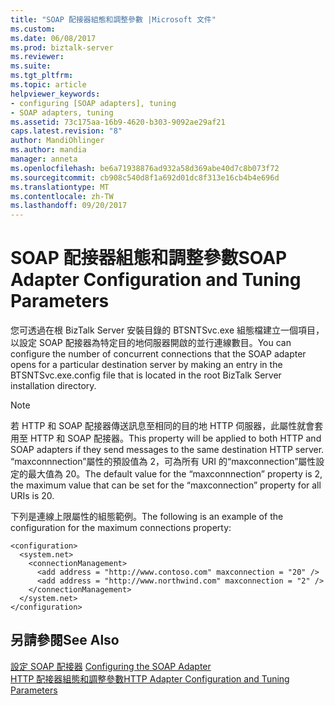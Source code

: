 ```yaml
---
title: "SOAP 配接器組態和調整參數 |Microsoft 文件"
ms.custom: 
ms.date: 06/08/2017
ms.prod: biztalk-server
ms.reviewer: 
ms.suite: 
ms.tgt_pltfrm: 
ms.topic: article
helpviewer_keywords:
- configuring [SOAP adapters], tuning
- SOAP adapters, tuning
ms.assetid: 73c175aa-16b9-4620-b303-9092ae29af21
caps.latest.revision: "8"
author: MandiOhlinger
ms.author: mandia
manager: anneta
ms.openlocfilehash: be6a71938876ad932a58d369abe40d7c8b073f72
ms.sourcegitcommit: cb908c540d8f1a692d01dc8f313e16cb4b4e696d
ms.translationtype: MT
ms.contentlocale: zh-TW
ms.lasthandoff: 09/20/2017
---
```

# <a name="soap-adapter-configuration-and-tuning-parameters"></a><span data-ttu-id="6e474-102">SOAP 配接器組態和調整參數</span><span class="sxs-lookup"><span data-stu-id="6e474-102">SOAP Adapter Configuration and Tuning Parameters</span></span>
<span data-ttu-id="6e474-103">您可透過在根 BizTalk Server 安裝目錄的 BTSNTSvc.exe 組態檔建立一個項目，以設定 SOAP 配接器為特定目的地伺服器開啟的並行連線數目。</span><span class="sxs-lookup"><span data-stu-id="6e474-103">You can configure the number of concurrent connections that the SOAP adapter opens for a particular destination server by making an entry in the BTSNTSvc.exe.config file that is located in the root BizTalk Server installation directory.</span></span>  
  
> [!NOTE]
>  <span data-ttu-id="6e474-104">若 HTTP 和 SOAP 配接器傳送訊息至相同的目的地 HTTP 伺服器，此屬性就會套用至 HTTP 和 SOAP 配接器。</span><span class="sxs-lookup"><span data-stu-id="6e474-104">This property will be applied to both HTTP and SOAP adapters if they send messages to the same destination HTTP server.</span></span> <span data-ttu-id="6e474-105">“maxconnnection”屬性的預設值為 2，可為所有 URI 的“maxconnection”屬性設定的最大值為 20。</span><span class="sxs-lookup"><span data-stu-id="6e474-105">The default value for the “maxconnnection” property is 2, the maximum value that can be set for the “maxconnection” property for all URIs is 20.</span></span>  
  
 <span data-ttu-id="6e474-106">下列是連線上限屬性的組態範例。</span><span class="sxs-lookup"><span data-stu-id="6e474-106">The following is an example of the configuration for the maximum connections property:</span></span>  
  
```  
<configuration>  
  <system.net>  
    <connectionManagement>  
      <add address = "http://www.contoso.com" maxconnection = "20" />  
      <add address = "http://www.northwind.com" maxconnection = "2" />  
    </connectionManagement>  
  </system.net>  
</configuration>  
```  
  
## <a name="see-also"></a><span data-ttu-id="6e474-107">另請參閱</span><span class="sxs-lookup"><span data-stu-id="6e474-107">See Also</span></span>  
 <span data-ttu-id="6e474-108">[設定 SOAP 配接器](../core/configuring-the-soap-adapter.md) </span><span class="sxs-lookup"><span data-stu-id="6e474-108">[Configuring the SOAP Adapter](../core/configuring-the-soap-adapter.md) </span></span>  
 [<span data-ttu-id="6e474-109">HTTP 配接器組態和調整參數</span><span class="sxs-lookup"><span data-stu-id="6e474-109">HTTP Adapter Configuration and Tuning Parameters</span></span>](../core/http-adapter-configuration-and-tuning-parameters.md)